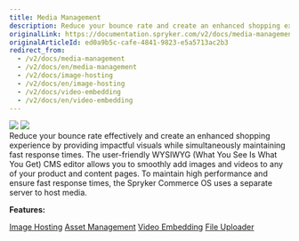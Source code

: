 ```yaml
---
title: Media Management
description: Reduce your bounce rate and create an enhanced shopping experience by providing impactful visuals while simultaneously maintaining fast response times.
originalLink: https://documentation.spryker.com/v2/docs/media-management
originalArticleId: ed0a9b5c-cafe-4841-9823-e5a5713ac2b3
redirect_from:
  - /v2/docs/media-management
  - /v2/docs/en/media-management
  - /v2/docs/image-hosting
  - /v2/docs/en/image-hosting
  - /v2/docs/video-embedding
  - /v2/docs/en/video-embedding
---
```


<div class='feature-text'>
    <div class='feature-images'>
    <img class="light-mode" src="https://spryker.s3.eu-central-1.amazonaws.com/docs/Document+360/Capabilities+icons/light/Media+Management.svg"/>
    <img class="dark-mode" src="https://spryker.s3.eu-central-1.amazonaws.com/docs/Document+360/Capabilities+icons/dark/Media+Management.svg"/>
    </div>
    <div class="feature-text-wrap">
Reduce your bounce rate effectively and create an enhanced shopping experience by providing impactful visuals while simultaneously maintaining fast response times. The user-friendly WYSIWYG (What You See Is What You Get) CMS editor allows you to smoothly add images and videos to any of your product and content pages. To maintain high performance and ensure fast response times, the Spryker Commerce OS uses a separate server to host media.
</div>
</div>

**Features:**
<div>
<a class="feature-link" href="https://documentation.spryker.com/v2/docs/image-hosting">Image Hosting</a>
<a class="feature-link" href="https://documentation.spryker.com/v2/docs/
asset-management">Asset Management</a>
<a class="feature-link" href="https://documentation.spryker.com/v2/docs/video-embedding">Video Embedding</a>
<a class="feature-link" href="https://documentation.spryker.com/v2/docs/file-uploader">File Uploader</a>
</div>
